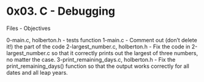 # 0x03. C - Debugging

Files - Objectives

0-main.c, holberton.h - tests function
1-main.c - Comment out (don’t delete it!) the part of the code
2-largest_number.c, holberton.h - Fix the code in 2-largest_number.c so that it correctly prints out the largest of three numbers, no matter the case.
3-print_remaining_days.c, holberton.h - Fix the print_remaining_days() function so that the output works correctly for all dates and all leap years.

